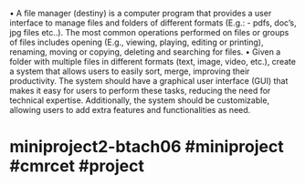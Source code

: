 •	A file manager (destiny) is a computer program that provides a user interface to manage files and folders of different formats (E.g.: - pdfs, doc’s, jpg files etc..). The most common operations performed on files or groups of files includes opening (E.g., viewing, playing, editing or printing), renaming, moving or copying, deleting and searching for files.
•	Given a folder with multiple files in different formats (text, image, video, etc.), create a system that allows users to easily sort, merge, improving their productivity. The system should have a graphical user interface (GUI) that makes it easy for users to perform these tasks, reducing the need for technical expertise. Additionally, the system should be customizable, allowing users to add extra features and functionalities as need.
# miniproject2-btach06 #miniproject #cmrcet #project
